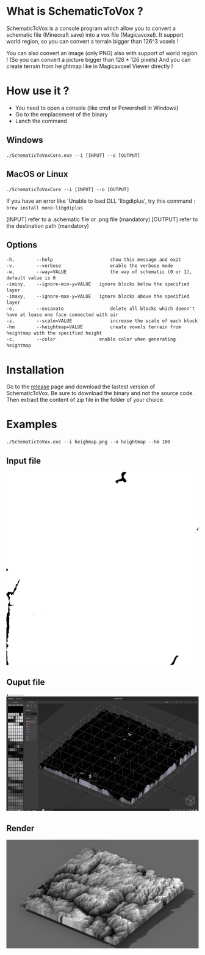 # What is SchematicToVox ? 

SchematicToVox is a console program which allow you to convert a schematic file (Minecraft save) into a vox file (Magicavoxel).
It support world region, so you can convert a terrain bigger than 126^3 voxels ! 

You can also convert an image (only PNG) also with support of world region ! (So you can convert a picture bigger than 126 * 126 pixels)
And you can create terrain from heightmap like in Magicavoxel Viewer directly !

# How use it ? 

- You need to open a console (like cmd or Powershell in Windows)
- Go to the emplacement of the binary
- Lanch the command

## Windows
`./SchematicToVoxCore.exe --i [INPUT] --o [OUTPUT]`

## MacOS or Linux

`./SchematicToVoxCore --i [INPUT] --o [OUTPUT]`

If you have an error like 'Unable to load DLL 'libgdiplus', try this command : `brew install mono-libgdiplus`

[INPUT] refer to a .schematic file or .png file (mandatory)
[OUTPUT] refer to the destination path (mandatory)

## Options

```
-h,        --help                     show this message and exit
-v,        --verbose                  enable the verbose mode
-w,        --way=VALUE                the way of schematic (0 or 1), default value is 0
-iminy,    --ignore-min-y=VALUE   ignore blocks below the specified layer
-imaxy,    --ignore-max-y=VALUE   ignore blocks above the specified layer
-e,        --excavate                 delete all blocks which doesn't have at lease one face connected with air
-s,        --scale=VALUE              increase the scale of each block
-hm        --heightmap=VALUE          create voxels terrain from heightmap with the specified height
-c,        --color                enable color when generating heightmap
 ```
 
 # Installation 
 
 Go to the [release](https://github.com/Zarbuz/SchematicToVox/releases) page and download the lastest version of SchematicToVox. Be sure to download the binary and not the source code. 
Then extract the content of zip file in the folder of your choice.

# Examples

`./SchematicToVox.exe --i heighmap.png --o heightmap --hm 100`

## Input file
![](img/heightmap.png)

## Ouput file
![](img/output.jpg)

## Render
![](img/render.png)

